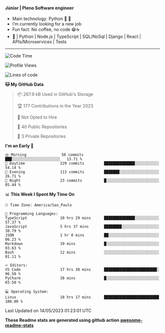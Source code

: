 #### Júnior | Pleno Software engineer 

- Main technology: Python 🐍 💖
- I’m currently looking for a new job
- Fun fact: No coffee, no code 😁☕
- 📖 | Python | Node.js | TypeScript | SQL/NoSql | Django | React | APIs/Microservices | Tests 
---
<!--START_SECTION:waka-->
![Code Time](http://img.shields.io/badge/Code%20Time-792%20hrs%2028%20mins-blue)

![Profile Views](http://img.shields.io/badge/Profile%20Views-34-blue)

![Lines of code](https://img.shields.io/badge/From%20Hello%20World%20I%27ve%20Written-10.6%20million%20lines%20of%20code-blue)

**🐱 My GitHub Data** 

> 📦 267.9 kB Used in GitHub's Storage 
 > 
> 🏆 177 Contributions in the Year 2023
 > 
> 🚫 Not Opted to Hire
 > 
> 📜 40 Public Repositories 
 > 
> 🔑 3 Private Repositories 
 > 
**I'm an Early 🐤** 

```text
🌞 Morning                58 commits          ███░░░░░░░░░░░░░░░░░░░░░░   13.71 % 
🌆 Daytime                229 commits         ██████████████░░░░░░░░░░░   54.14 % 
🌃 Evening                113 commits         ███████░░░░░░░░░░░░░░░░░░   26.71 % 
🌙 Night                  23 commits          █░░░░░░░░░░░░░░░░░░░░░░░░   05.44 % 
```


📊 **This Week I Spent My Time On** 

```text
🕑︎ Time Zone: America/Sao_Paulo

💬 Programming Languages: 
TypeScript               10 hrs 29 mins      ██████████████░░░░░░░░░░░   57.37 % 
JavaScript               5 hrs 37 mins       ████████░░░░░░░░░░░░░░░░░   30.79 % 
JSON                     1 hr 8 mins         ██░░░░░░░░░░░░░░░░░░░░░░░   06.23 % 
Markdown                 39 mins             █░░░░░░░░░░░░░░░░░░░░░░░░   03.63 % 
Bash                     12 mins             ░░░░░░░░░░░░░░░░░░░░░░░░░   01.11 % 

🔥 Editors: 
VS Code                  17 hrs 38 mins      ████████████████████████░   96.50 % 
PyCharm                  38 mins             █░░░░░░░░░░░░░░░░░░░░░░░░   03.50 % 

💻 Operating System: 
Linux                    18 hrs 17 mins      █████████████████████████   100.00 % 
```


 Last Updated on 14/05/2023 01:23:01 UTC
<!--END_SECTION:waka-->

**These Readme stats are generated using github action [awesome-readme-stats](https://github.com/anmol098/waka-readme-stats)**
